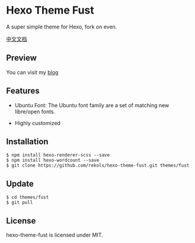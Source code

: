 # Hexo Theme Fust

A super simple theme for Hexo, fork on even.

[中文文档](./README_CN.md)

## Preview

You can visit my [blog](https://blog.rekols.com/)

## Features

* Ubuntu Font: The Ubuntu font family are a set of matching new libre/open fonts.

* Highly customized

## Installation

```
$ npm install hexo-renderer-scss --save
$ npm install hexo-wordcount --save
$ git clone https://github.com/rekols/hexo-theme-fust.git themes/fust
```

## Update

```
$ cd themes/fust
$ git pull
```

## License

hexo-theme-fust is licensed under MIT.
